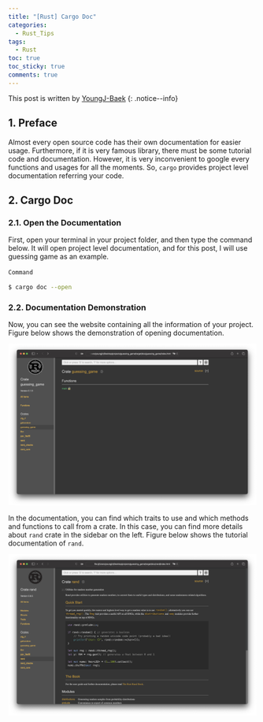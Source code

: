 ```yaml
---
title: "[Rust] Cargo Doc"
categories:
  - Rust_Tips
tags:
  - Rust
toc: true
toc_sticky: true
comments: true
---
```


This post is written by [YoungJ-Baek](https://github.com/YoungJ-Baek)
{: .notice--info}

## 1. Preface

Almost every open source code has their own documentation for easier usage. Furthermore, if it is very famous library, there must be some tutorial code and documentation. However, it is very inconvenient to google every functions and usages for all the moments. So, `cargo` provides project level documentation referring your code.

## 2. Cargo Doc

### 2.1. Open the Documentation

First, open your terminal in your project folder, and then type the command below. It will open project level documentation, and for this post, I will use guessing game as an example.

<div class="notice--primary" markdown="1">

`Command`

```bash
$ cargo doc --open
```

</div>

### 2.2. Documentation Demonstration

Now, you can see the website containing all the information of your project. Figure below shows the demonstration of opening documentation.

<p align="center"><img src="/assets/images/posts/cargo_doc_main.png"></p>

In the documentation, you can find which traits to use and which methods and functions to call from a crate. In this case, you can find more details about `rand` crate in the sidebar on the left. Figure below shows the tutorial documentation of `rand`.

<p align="center"><img src="/assets/images/posts/cargo_doc_rand.png"></p>
